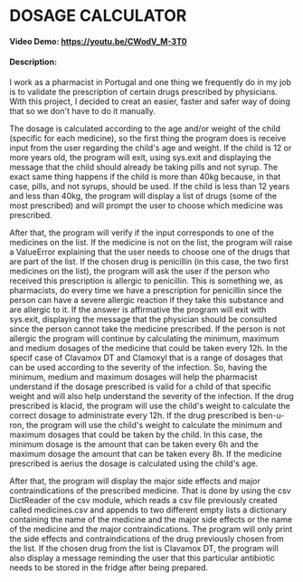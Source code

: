 # DOSAGE CALCULATOR

#### Video Demo: https://youtu.be/CWodV_M-3T0

#### Description:
I work as a pharmacist in Portugal and one thing we frequently do in my job is to validate the prescription of certain drugs prescribed by physicians. With this project, I decided to creat an easier, faster and safer way of doing that so we don't have to do it manually.

The dosage is calculated according to the age and/or weight of the child (specific for each medicine), so the first thing the program does is receive input from the user regarding the child's age and weight. If the child is 12 or more years old, the program will exit, using sys.exit and displaying the message that the child should already be taking pills and not syrup. The exact same thing happens if the child is more than 40kg because, in that case, pills, and not syrups, should be used.
If the child is less than 12 years and less than 40kg, the program will display a list of drugs (some of the most prescribed) and will prompt the user to choose which medicine was prescribed.

After that, the program will verify if the input corresponds to one of the medicines on the list. If the medicine is not on the list, the program will raise a ValueError explaining that the user needs to choose one of the drugs that are part of the list.
If the chosen drug is penicillin (in this case, the two first medicines on the list), the program will ask the user if the person who received this prescription is allergic to penicillin. This is something we, as pharmacists, do every time we have a prescription for penicillin since the person can have a severe allergic reaction if they take this substance and are allergic to it. If the answer is affirmative the program will exit with sys.exit, displaying the message that the physician should be consulted since the person cannot take the medicine prescribed. If the person is not allergic the program will continue by calculating the minimum, maximum and medium dosages of the medicine that could be taken every 12h. In the specif case of Clavamox DT and Clamoxyl that is a range of dosages that can be used according to the severity of the infection. So, having the minimum, medium and maximum dosages will help the pharmacist understand if the dosage prescribed is valid for a child of that specific weight and will also help understand the severity of the infection.
If the drug prescribed is klacid, the program will use the child's weight to calculate the correct dosage to administrate every 12h. If the drug prescribed is ben-u-ron, the program will use the child's weight to calculate the minimum and maximum dosages that could be taken by the child. In this case, the minimum dosage is the amount that can be taken every 6h and the maximum dosage the amount that can be taken every 8h. If the medicine prescribed is aerius the dosage is calculated using the child's age.

After that, the program will display the major side effects and major contraindications of the prescribed medicine. That is done by using the csv DictReader of the csv module, which reads a csv file previously created called medicines.csv and appends to two different empty lists a dictionary containing the name of the medicine and the major side effects or the name of the medicine and the major contraindications. The program will only print the side effects and contraindications of the drug previously chosen from the list.
If the chosen drug from the list is Clavamox DT, the program will also display a message reminding the user that this particular antibiotic needs to be stored in the fridge after being prepared.
